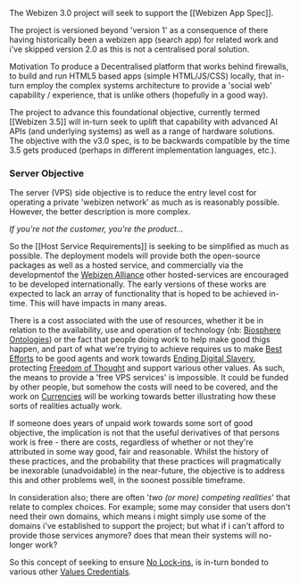 The Webizen 3.0 project will seek to support the [[Webizen App Spec]].

The project is versioned beyond 'version 1' as a consequence of there having historically been a webizen app (search app) for related work and i've skipped version 2.0 as this is not a centralised poral solution.

Motivation
To produce a Decentralised platform that works behind firewalls, to build and run HTML5 based apps (simple HTML/JS/CSS) locally, that in-turn employ the complex systems architecture to provide a 'social web' capability / experience, that is unlike others (hopefully in a good way).  

The project to advance this foundational objective, currently termed [[Webizen 3.5]] will in-turn seek to uplift that capability with advanced AI APIs (and underlying systems) as well as a range of hardware solutions.  The objective with the v3.0 spec, is to be backwards compatible by the time 3.5 gets produced (perhaps in different implementation languages, etc.).


### Server Objective

The server (VPS) side objective is to reduce the entry level cost for operating a private 'webizen network' as much as is reasonably possible.  However, the better description is more complex.

*If you're not the customer, you're the product...*

So the [[Host Service Requirements]] is seeking to be simplified as much as possible.   The deployment models will provide both the open-source packages as well as a hosted service, and commercially via the developmentof the [Webizen Alliance](Webizen%20Alliance.md) other hosted-services are encouraged to be developed internationally.  The early versions of these works are expected to lack an array of functionality that is hoped to be achieved in-time.  This will have impacts in many areas.

There is a cost associated with the use of resources, whether it be in relation to the availability, use and operation of technology (nb: [Biosphere Ontologies](Biosphere%20Ontologies.md)) or the fact that people doing work to help make good thigs happen, and part of what we're trying to achieve requires us to make [Best Efforts](Best%20Efforts.md) to be good agents and work towards [Ending Digital Slavery](Ending%20Digital%20Slavery.md), protecting [Freedom of Thought](Freedom%20of%20Thought.md) and support various other values.  As such, the means to provide a 'free VPS services' is impossible.  It could be funded by other people, but somehow the costs will need to be covered, and the work on 
[Currencies](Currencies.md) will be working towards better illustrating how these sorts of realities actually work.

If someone does years of unpaid work towards some sort of good objective, the implication is not that the useful derivatives of that persons work is free - there are costs, regardless of whether or not they're attributed in some way good, fair and reasonable.  Whilst the history of these practices, and the probability that these practices will pragmatically be inexorable (unadvoidable) in the near-future, the objective is to address this and other problems well, in the soonest possible timeframe.

In consideration also; there are often '*two (or more) competing realities*' that relate to complex choices.  For example; some may consider that users don't need their own domains, which means i might simply use some of the domains i've established to support the project; but what if i can't afford to provide those services anymore?  does that mean their systems will no-longer work? 

So this concept of seeking to ensure [No Lock-ins](No%20Lock-ins.md), is in-turn bonded to various other [Values Credentials](Values%20Credentials.md).



